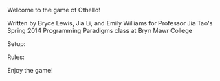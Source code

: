 Welcome to the game of Othello!

Written by Bryce Lewis, Jia Li, and Emily Williams
for Professor Jia Tao's Spring 2014 Programming Paradigms class at Bryn Mawr College

Setup:


Rules:


Enjoy the game!
